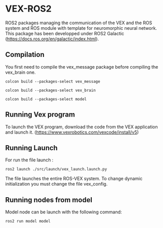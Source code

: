 # VEX-ROS2

ROS2 packages managing the communication of the VEX and the ROS system and ROS module with template for neuromorphic neural network. 
This package has been developped under ROS2 Galactic (https://docs.ros.org/en/galactic/index.html).

## Compilation
You first need to compile the vex_message package before compiling the vex_brain one. 

```
colcon build --packages-select vex_message
```

```
colcon build --packages-select vex_brain
```

```
colcon build --packages-select model
```
## Running Vex program 

To launch the VEX program, download the code from the VEX application and launch it.
(https://www.vexrobotics.com/vexcode/install/v5)

## Running Launch 
For run the file launch :
```
ros2 launch ./src/launch/vex_launch.launch.py
```

The file launches the entire ROS-VEX system. To change dynamic initialization you must change the file vex_config.

## Running nodes from model 
Model node can be launch with the following command:

```
ros2 run model model
```
